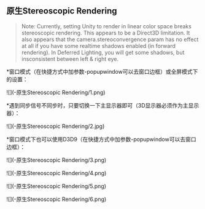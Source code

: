 ## 原生Stereoscopic Rendering ##
> Note: Currently, setting Unity to render in linear color space breaks stereoscopic rendering. This appears to be a Direct3D limitation. It also appears that the camera.stereoconvergence param has no effect at all if you have some realtime shadows enabled (in forward rendering). In Deferred Lighting, you will get some shadows, but insconsistent between left & right eye.

*窗口模式（在快捷方式中加参数-popupwindow可以去窗口边框）或全屏模式下的设置：

![](-原生Stereoscopic Rendering/1.png)

*遇到同步信号不同步时，只要切换一下主显示器即可（3D显示器必须作为主显示器）：

![](-原生Stereoscopic Rendering/2.jpg)

*窗口模式下也可以使用D3D9（在快捷方式中加参数-popupwindow可以去窗口边框）：

![](-原生Stereoscopic Rendering/3.png)

![](-原生Stereoscopic Rendering/4.png)

![](-原生Stereoscopic Rendering/5.png)

![](-原生Stereoscopic Rendering/6.png)










